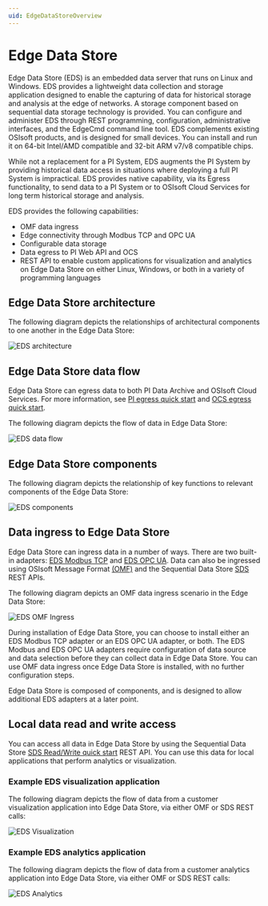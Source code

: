```yaml
---
uid: EdgeDataStoreOverview
---
```


# Edge Data Store

Edge Data Store (EDS) is an embedded data server that runs on Linux and Windows. EDS provides a lightweight data collection and storage application designed to enable the capturing of data for historical storage and analysis at the edge of networks. A storage component based on sequential data storage technology is provided. You can configure and administer EDS through REST programming, configuration, administrative interfaces, and the EdgeCmd command line tool. EDS complements existing OSIsoft products, and is designed for small devices. You can install and run it on 64-bit Intel/AMD compatible and 32-bit ARM v7/v8 compatible chips. 

While not a replacement for a PI System, EDS augments the PI System by providing historical data access in situations where deploying a full PI System is impractical. EDS provides native capability, via its Egress functionality, to send data to a PI System or to OSIsoft Cloud Services for long term historical storage and analysis.

EDS provides the following capabilities:

- OMF data ingress
- Edge connectivity through Modbus TCP and OPC UA
- Configurable data storage
- Data egress to PI Web API and OCS
- REST API to enable custom applications for visualization and analytics on Edge Data Store on either Linux, Windows, or both in a variety of programming languages

## Edge Data Store architecture
The following diagram depicts the relationships of architectural components to one another in the Edge Data Store:

![EDS architecture](https://osisoft.github.io/Edge-Data-Store-Docs/V1/images/EDSArchitecture.jpg "EDS architecture")

## Edge Data Store data flow
Edge Data Store can egress data to both PI Data Archive and OSIsoft Cloud Services. For more information, see [PI egress quick start](xref:piEgressQuickStart) and [OCS egress quick start](xref:ocsEgressQuickStart).

The following diagram depicts the flow of data in Edge Data Store:

![EDS data flow](https://osisoft.github.io/Edge-Data-Store-Docs/V1/images/EDSOverview1.jpg "EDS data flow")

## Edge Data Store components
The following diagram depicts the relationship of key functions to relevant components of the Edge Data Store:

![EDS components](https://osisoft.github.io/Edge-Data-Store-Docs/V1/images/EDSOverview2.jpg "EDS components")

## Data ingress to Edge Data Store

Edge Data Store can ingress data in a number of ways. There are two built-in adapters: [EDS Modbus TCP](xref:modbusQuickStart) and [EDS OPC UA](xref:opcUaQuickStart). Data can also be ingressed using OSIsoft Message Format [(OMF)](xref:omfQuickStart) and the Sequential Data Store [SDS](xref:sdsWritingData) REST APIs.

The following diagram depicts an OMF data ingress scenario in the Edge Data Store:

![EDS OMF Ingress](https://osisoft.github.io/Edge-Data-Store-Docs/V1/images/EDSOMFIngress.jpg "EDS OMF Ingress")

During installation of Edge Data Store, you can choose to install either an EDS Modbus TCP adapter or an EDS OPC UA adapter, or both. The EDS Modbus and EDS OPC UA adapters require configuration of data source and data selection before they can collect data in Edge Data Store. You can use OMF data ingress once Edge Data Store is installed, with no further configuration steps.

Edge Data Store is composed of components, and is designed to allow additional EDS adapters at a later point.


## Local data read and write access

You can access all data in Edge Data Store by using the Sequential Data Store [SDS Read/Write quick start](xref:sdsQuickStart) REST API. You can use this data for local applications that perform analytics or visualization. 

### Example EDS visualization application
The following diagram depicts the flow of data from a customer visualization application into Edge Data Store, via either OMF or SDS REST calls:

![EDS Visualization](https://osisoft.github.io/Edge-Data-Store-Docs/V1/images/EDSVisualization.jpg "EDS Visualization")

### Example EDS analytics application
The following diagram depicts the flow of data from a customer analytics application into Edge Data Store, via either OMF or SDS REST calls:

![EDS Analytics](https://osisoft.github.io/Edge-Data-Store-Docs/V1/images/EDSAnalytics.jpg "EDS Analytics")

